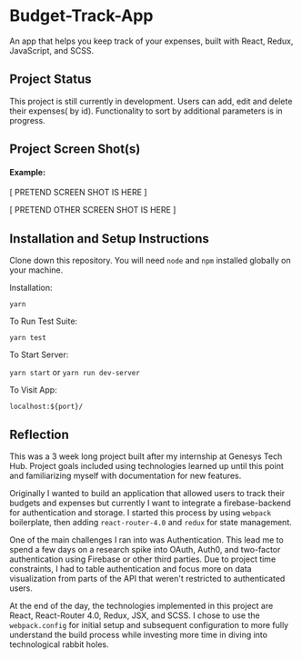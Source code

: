 # Budget-Track-App
An app that helps you keep track of your expenses, built with React, Redux, JavaScript, and SCSS.

## Project Status

This project is still currently in development. Users can add, edit and delete their expenses( by id). Functionality to sort by additional parameters is in progress.

## Project Screen Shot(s)

#### Example:   

[ PRETEND SCREEN SHOT IS HERE ]

[ PRETEND OTHER SCREEN SHOT IS HERE ]

## Installation and Setup Instructions  

Clone down this repository. You will need `node` and `npm` installed globally on your machine.  

Installation:

`yarn`  

To Run Test Suite:  

`yarn test`  

To Start Server:

`yarn start`  or `yarn run dev-server`

To Visit App:

`localhost:${port}/`  

## Reflection
 

This was a 3 week long project built after my internship  at Genesys Tech Hub. Project goals included using technologies learned up until this point and familiarizing myself with documentation for new features.  

Originally I wanted to build an application that allowed users to track their budgets and expenses but currently I want to integrate a firebase-backend for authentication and storage. I started this process by using  `webpack` boilerplate, then adding `react-router-4.0` and `redux` for state management.  

One of the main challenges I ran into was Authentication. This lead me to spend a few days on a research spike into OAuth, Auth0, and two-factor authentication using Firebase or other third parties. Due to project time constraints, I had to table authentication and focus more on data visualization from parts of the API that weren't restricted to authenticated users.

At the end of the day, the technologies implemented in this project are React, React-Router 4.0, Redux, JSX, and SCSS. I chose to use the `webpack.config`  for initial setup and subsequent configuration to more fully understand the build process while investing more time in diving into technological rabbit holes. 
